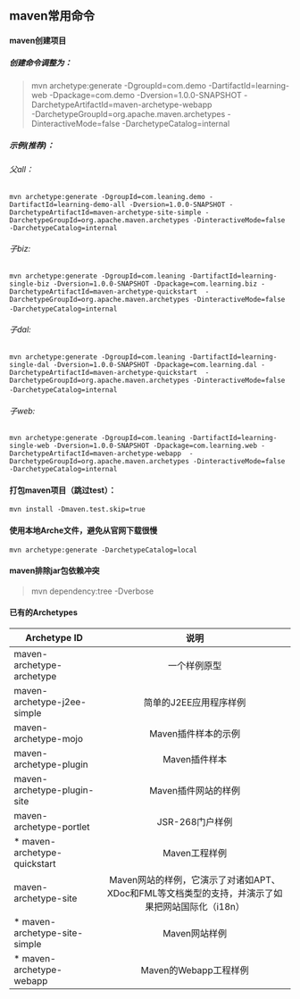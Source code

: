 ## maven常用命令

#### maven创建项目
##### 创建命令调整为：
> mvn archetype:generate 
> -DgroupId=com.demo -DartifactId=learning-web -Dpackage=com.demo -Dversion=1.0.0-SNAPSHOT
> -DarchetypeArtifactId=maven-archetype-webapp  
> -DarchetypeGroupId=org.apache.maven.archetypes 
> -DinteractiveMode=false 
> -DarchetypeCatalog=internal

##### 示例(推荐)：
###### 父all： 
`mvn archetype:generate -DgroupId=com.leaning.demo -DartifactId=learning-demo-all -Dversion=1.0.0-SNAPSHOT -DarchetypeArtifactId=maven-archetype-site-simple -DarchetypeGroupId=org.apache.maven.archetypes -DinteractiveMode=false -DarchetypeCatalog=internal`
###### 子biz: 
`mvn archetype:generate -DgroupId=com.leaning -DartifactId=learning-single-biz -Dversion=1.0.0-SNAPSHOT -Dpackage=com.learning.biz -DarchetypeArtifactId=maven-archetype-quickstart  -DarchetypeGroupId=org.apache.maven.archetypes -DinteractiveMode=false -DarchetypeCatalog=internal`   
###### 子dal: 
`mvn archetype:generate -DgroupId=com.leaning -DartifactId=learning-single-dal -Dversion=1.0.0-SNAPSHOT -Dpackage=com.learning.dal -DarchetypeArtifactId=maven-archetype-quickstart  -DarchetypeGroupId=org.apache.maven.archetypes -DinteractiveMode=false -DarchetypeCatalog=internal`   
###### 子web: 
`mvn archetype:generate -DgroupId=com.leaning -DartifactId=learning-single-web -Dversion=1.0.0-SNAPSHOT -Dpackage=com.learning.web -DarchetypeArtifactId=maven-archetype-webapp  -DarchetypeGroupId=org.apache.maven.archetypes -DinteractiveMode=false -DarchetypeCatalog=internal`

#### 打包maven项目（跳过test）：
`mvn install -Dmaven.test.skip=true`

#### 使用本地Arche文件，避免从官网下载很慢
`mvn archetype:generate -DarchetypeCatalog=local`

#### maven排除jar包依赖冲突
> mvn dependency:tree -Dverbose

#### 已有的Archetypes
| Archetype ID| 说明           |
| -------------- |:--------------:|
| maven-archetype-archetype | 一个样例原型 |
| maven-archetype-j2ee-simple | 简单的J2EE应用程序样例 |
| maven-archetype-mojo | Maven插件样本的示例 | 
| maven-archetype-plugin | Maven插件样本 | 
| maven-archetype-plugin-site | Maven插件网站的样例 | 
| maven-archetype-portlet | JSR-268门户样例 | 
| * maven-archetype-quickstart | Maven工程样例 | 
| maven-archetype-site | Maven网站的样例，它演示了对诸如APT、XDoc和FML等文档类型的支持，并演示了如果把网站国际化（i18n） | 
| * maven-archetype-site-simple | Maven网站样例 | 
| * maven-archetype-webapp | Maven的Webapp工程样例 | 
